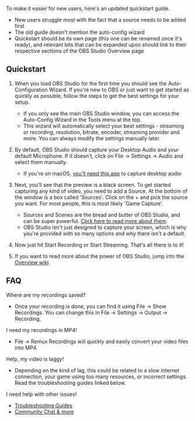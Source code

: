 To make it easier for new users, here's an updated quickstart guide.

* New users struggle most with the fact that a source needs to be added first
* The old guide doesn't mention the auto-config wizard
* Quickstart should be its own page (this one can be renamed once it's ready), and relevant bits that can be expanded upon should link to their respective sections of the OBS Studio Overview page

## Quickstart

1. When you load OBS Studio for the first time you should see the Auto-Configuration Wizard. If you're new to OBS or just want to get started as quickly as possible, follow the steps to get the best settings for your setup.
    * If you only see the main OBS Studio window, you can access the Auto-Config Wizard in the Tools menu at the top.
    * This wizard will automatically select your best settings - streaming or recording, resolution, bitrate, encoder, streaming provider and more. You can always modify the settings manually later.

2. By default, OBS Studio should capture your Desktop Audio and your default Microphone. If it doesn't, click on File -> Settings -> Audio and select them manually.
    * If you're on macOS, [you'll need this app](https://obsproject.com/forum/resources/os-x-capture-audio-with-ishowu-audio-capture.505/) to capture desktop audio

3. Next, you'll see that the preview is a black screen. To get started capturing any kind of video, you need to add a Source. At the bottom of the window is a box called 'Sources'. Click on the + and pick the source you want. For most people, this is most likely 'Game Capture'.
    * Sources and Scenes are the bread and butter of OBS Studio, and can be super powerful. [Click here to read more about them](https://obsproject.com/wiki/OBS-Studio-Overview#scenes-and-sources).
    * OBS Studio isn't just designed to capture your screen, which is why you're provided with so many options and why there isn't a default.

4. Now just hit Start Recording or Start Streaming. That's all there is to it!

5. If you want to read more about the power of OBS Studio, jump into the [Overview wiki](OBS-Studio-Overview).

## FAQ

Where are my recordings saved?
* Once your recording is done, you can find it using File -> Show Recordings. You can change this in File -> Settings -> Output -> Recording.

I need my recordings in MP4!
* File -> Remux Recordings will quickly and easily convert your video files into MP4.

Help, my video is laggy!
* Depending on the kind of lag, this could be related to a slow internet connection, your game using too many resources, or incorrect settings. Read the troubleshooting guides linked below.

I need help with other issues!
* [Troubleshooting Guides](Troubleshooting-Guides)
* [Community Chat & more](http://obsproject.com/help)